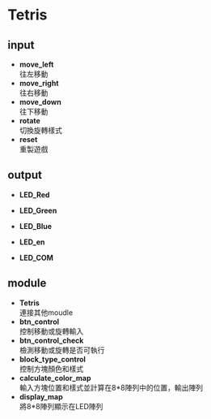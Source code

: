 # Tetris

## input
* __move_left__  
往左移動  
* __move_right__  
往右移動  
* __move_down__  
往下移動  
* __rotate__  
切換旋轉樣式  
* __reset__  
重製遊戲

## output 

* **LED_Red**
  
* **LED_Green**
  
* **LED_Blue**
  
*	**LED_en**
  
*	**LED_COM**

## module

* **Tetris**  
連接其他moudle
* **btn_control**  
控制移動或旋轉輸入
* **btn_control_check**  
檢測移動或旋轉是否可執行
* **block_type_control**  
控制方塊顏色和樣式
* **calculate_color_map**  
輸入方塊位置和樣式並計算在8*8陣列中的位置，輸出陣列
* **display_map**  
將8*8陣列顯示在LED陣列
